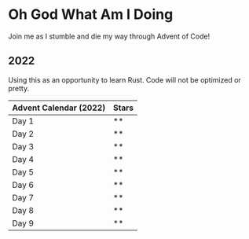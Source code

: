 # Oh God What Am I Doing
Join me as I stumble and die my way through Advent of Code!

## 2022
Using this as an opportunity to learn Rust. Code will not be optimized or pretty.

| Advent Calendar (2022) | Stars |
|-|-|
| Day 1 | ** |
| Day 2 | ** | 
| Day 3 | ** |
| Day 4 | ** |
| Day 5 | ** |
| Day 6 | ** |
| Day 7 | ** |
| Day 8 | ** |
| Day 9 | ** |